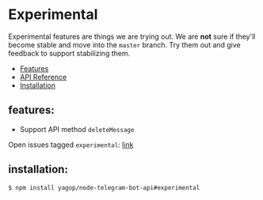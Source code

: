 # Experimental

Experimental features are things we are trying out. We are **not** sure
if they'll become stable and move into the `master` branch.
Try them out and give feedback to support stabilizing them.

* [Features](#features)
* [API Reference][api-experimental]
* [Installation](#installation)


<a name="features"></a>
## features:

* Support API method `deleteMessage`

Open issues tagged `experimental`: [link](https://github.com/yagop/node-telegram-bot-api/issues?q=is%3Apr+is%3Aopen+label%3Aexperimental)


<a name="installation"></a>
## installation:

```bash
$ npm install yagop/node-telegram-bot-api#experimental
```


[api-experimental]:https://github.com/yagop/node-telegram-bot-api/tree/experimental/doc/api.md
